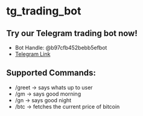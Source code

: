 # tg_trading_bot

## Try our Telegram trading bot now!

- Bot Handle: @b97cfb452bebb5efbot
- <a href="https://t.me/b97cfb452bebb5efbot">Telegram Link</a>

## Supported Commands:
- /greet -> says whats up to user
- /gm -> says good morning
- /gn -> says good night
- /btc -> fetches the current price of bitcoin 


